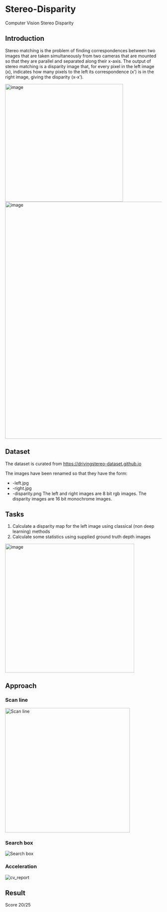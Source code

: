# Stereo-Disparity
Computer Vision Stereo Disparity

## Introduction
Stereo matching is the problem of finding correspondences between two images that are taken simultaneously from two cameras that are mounted so that they are parallel and separated along their x-axis. The output of stereo matching is a disparity image that, for every pixel in the left image (x), indicates how many pixels to the left its correspondence (x’) is in the right image, giving the disparity (x-x’).

<img width="379" alt="image" src="https://user-images.githubusercontent.com/88305416/208822436-0ff9fd46-ade1-4512-92f6-ad4f4fc3d529.png">

<img width="763" alt="image" src="https://user-images.githubusercontent.com/88305416/208822475-67d0750c-6454-422c-89c1-f9f5b08438b3.png">

## Dataset
The dataset is curated from https://drivingstereo-dataset.github.io

The images have been renamed so that they have the form:
* <something>-left.jpg 
* <something>-right.jpg 
* <something>-disparity.png
The left and right images are 8 bit rgb images. The disparity images are 16 bit monochrome images.

## Tasks
1. Calculate a disparity map for the left image using classical (non deep learning) methods
2. Calculate some statistics using supplied ground truth depth images
<img width="415" alt="image" src="https://user-images.githubusercontent.com/88305416/208823995-89f6a8a2-d61e-490b-8ef1-9ac60338f137.png">

## Approach
### Scan line
<img width="401" alt="Scan line" src="https://user-images.githubusercontent.com/88305416/208824095-bf8c8ea3-83a6-42e0-9ca3-ad01b37f1e88.png">

### Search box
![Search box](https://user-images.githubusercontent.com/88305416/208824113-fd84275a-06ac-4aa7-9c78-7dd083b55052.jpg)

### Acceleration
![cv_report](https://user-images.githubusercontent.com/88305416/208824240-181632bf-f34b-44ef-9be9-1e407ecb4634.jpg)

## Result
Score 20/25
